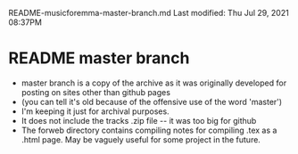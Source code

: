 README-musicforemma-master-branch.md
Last modified: Thu Jul 29, 2021  08:37PM

# README master branch
* master branch is a copy of the archive as it was originally developed for posting on sites other than github pages
* (you can tell it's old because of the offensive use of the word 'master')
* I'm keeping it just for archival purposes.
* It does not include the tracks .zip file -- it was too big for github
* The forweb directory contains compiling notes for compiling .tex as a .html page. May be vaguely useful for some project in the future.

